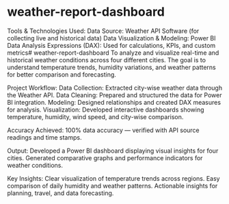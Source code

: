 # weather-report-dashboard
Tools & Technologies Used: Data Source: Weather API Software (for collecting live and historical data) Data Visualization & Modeling: Power BI Data Analysis Expressions (DAX): Used for calculations, KPIs, and custom metrics# weather-report-dashboard To analyze and visualize real-time and historical weather conditions across four different cities. The goal is to understand temperature trends, humidity variations, and weather patterns for better comparison and forecasting.

Project Workflow: Data Collection: Extracted city-wise weather data through the Weather API. Data Cleaning: Prepared and structured the data for Power BI integration. Modeling: Designed relationships and created DAX measures for analysis. Visualization: Developed interactive dashboards showing temperature, humidity, wind speed, and city-wise comparison.

Accuracy Achieved: 100% data accuracy — verified with API source readings and time stamps.

Output: Developed a Power BI dashboard displaying visual insights for four cities. Generated comparative graphs and performance indicators for weather conditions.

Key Insights: Clear visualization of temperature trends across regions. Easy comparison of daily humidity and weather patterns. Actionable insights for planning, travel, and data forecasting.
